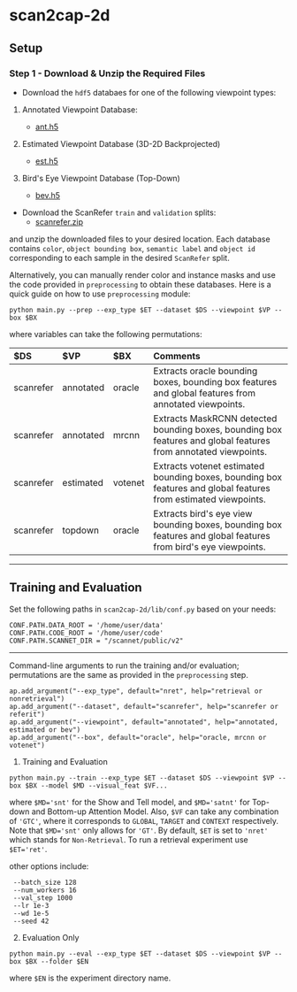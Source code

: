 # scan2cap-2d

## Setup

### Step 1 - Download & Unzip the Required Files
* Download the `hdf5` databaes for one of the following viewpoint types:

1. Annotated Viewpoint Database:
    * [ant.h5](https://www.google.com)

2. Estimated Viewpoint Database (3D-2D Backprojected)
    * [est.h5](https://www.google.com)

3. Bird's Eye Viewpoint Database (Top-Down)
    * [bev.h5](https://www.google.com)

* Download the ScanRefer `train` and `validation` splits:
    * [scanrefer.zip](https://www.google.com)


and unzip the downloaded files to your desired location.
Each database contains `color`, `object bounding box`, `semantic label` and `object id` corresponding to each sample in the desired `ScanRefer` split. 

Alternatively, you can manually render color and instance masks and use the code provided in `preprocessing` to obtain these databases. Here is a quick guide on how to use `preprocessing` module:

```
python main.py --prep --exp_type $ET --dataset $DS --viewpoint $VP --box $BX
```
where variables can take the following permutations:

| $DS           | $VP  |  $BX  | Comments
|:-----| :-----| :-----|:-----|
| scanrefer | annotated| oracle | Extracts oracle bounding boxes, bounding box features and global features from annotated viewpoints.
| scanrefer | annotated| mrcnn | Extracts MaskRCNN detected bounding boxes, bounding box features and global features from annotated viewpoints. 
| scanrefer | estimated| votenet | Extracts votenet estimated bounding boxes, bounding box features and global features from estimated viewpoints. 
| scanrefer | topdown | oracle | Extracts bird's eye view bounding boxes, bounding box features and global features from bird's eye viewpoints. 
---

## Training and Evaluation
Set the following paths in `scan2cap-2d/lib/conf.py` based on your needs:

```
CONF.PATH.DATA_ROOT = '/home/user/data'
CONF.PATH.CODE_ROOT = '/home/user/code'
CONF.PATH.SCANNET_DIR = "/scannet/public/v2"
```
---
Command-line arguments to run the training and/or evaluation; permutations are the same as provided in the `preprocessing` step.

    ap.add_argument("--exp_type", default="nret", help="retrieval or nonretrieval")
    ap.add_argument("--dataset", default="scanrefer", help="scanrefer or referit")
    ap.add_argument("--viewpoint", default="annotated", help="annotated, estimated or bev")
    ap.add_argument("--box", default="oracle", help="oracle, mrcnn or votenet")

1. Training and Evaluation
```
python main.py --train --exp_type $ET --dataset $DS --viewpoint $VP --box $BX --model $MD --visual_feat $VF...
```

where `$MD='snt'` for the Show and Tell model, and `$MD='satnt'` for Top-down and Bottom-up Attention Model. Also, `$VF` can take any combination of `'GTC'`, where it corresponds to `GLOBAL`, `TARGET` and `CONTEXT` respectively. Note that `$MD='snt'` only allows for `'GT'`. By default, `$ET` is set to `'nret'` which stands for `Non-Retrieval`. To run a retrieval experiment use `$ET='ret'`. 

other options include:
```
 --batch_size 128 
 --num_workers 16 
 --val_step 1000    
 --lr 1e-3
 --wd 1e-5
 --seed 42
```

2. Evaluation Only
```
python main.py --eval --exp_type $ET --dataset $DS --viewpoint $VP --box $BX --folder $EN
```
where `$EN` is the experiment directory name.